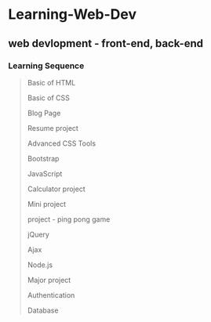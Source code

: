 # Learning-Web-Dev
## web devlopment - front-end, back-end
### Learning Sequence
> Basic of HTML 
>
> Basic of CSS
>
> Blog Page
>
> Resume project
>
> Advanced CSS Tools
>
> Bootstrap
>
> JavaScript
>
> Calculator project
>
> Mini project
>
> project - ping pong game
>
> jQuery
>
> Ajax
>
> Node.js
>
> Major project
>
> Authentication
>
> Database